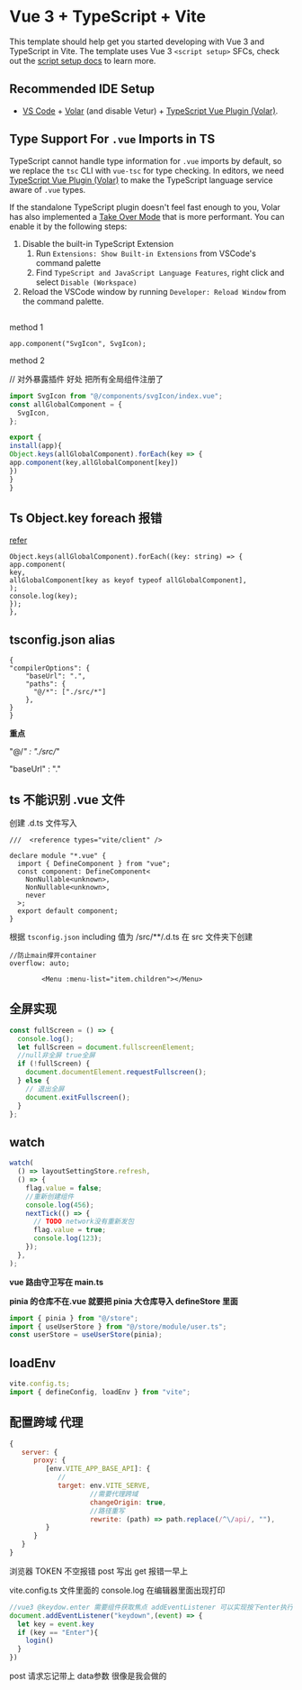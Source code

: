 # Vue 3 + TypeScript + Vite

This template should help get you started developing with Vue 3 and TypeScript in Vite. The template uses Vue 3 `<script setup>` SFCs, check out the [script setup docs](https://v3.vuejs.org/api/sfc-script-setup.html#sfc-script-setup) to learn more.

## Recommended IDE Setup

- [VS Code](https://code.visualstudio.com/) + [Volar](https://marketplace.visualstudio.com/items?itemName=Vue.volar) (and disable Vetur) + [TypeScript Vue Plugin (Volar)](https://marketplace.visualstudio.com/items?itemName=Vue.vscode-typescript-vue-plugin).

## Type Support For `.vue` Imports in TS

TypeScript cannot handle type information for `.vue` imports by default, so we replace the `tsc` CLI with `vue-tsc` for type checking. In editors, we need [TypeScript Vue Plugin (Volar)](https://marketplace.visualstudio.com/items?itemName=Vue.vscode-typescript-vue-plugin) to make the TypeScript language service aware of `.vue` types.

If the standalone TypeScript plugin doesn't feel fast enough to you, Volar has also implemented a [Take Over Mode](https://github.com/johnsoncodehk/volar/discussions/471#discussioncomment-1361669) that is more performant. You can enable it by the following steps:

1. Disable the built-in TypeScript Extension
   1. Run `Extensions: Show Built-in Extensions` from VSCode's command palette
   2. Find `TypeScript and JavaScript Language Features`, right click and select `Disable (Workspace)`
2. Reload the VSCode window by running `Developer: Reload Window` from the command palette.

## <!-- 全局注册组件 -->

method 1

`app.component("SvgIcon", SvgIcon);`

method 2

// 对外暴露插件 好处 把所有全局组件注册了

```js
import SvgIcon from "@/components/svgIcon/index.vue";
const allGlobalComponent = {
  SvgIcon,
};
```

```js
export {
install(app){
Object.keys(allGlobalComponent).forEach(key => {
app.component(key,allGlobalComponent[key])
})
}
}
```

## Ts Object.key foreach 报错

[refer](https://fettblog.eu/typescript-better-object-keys/)

```
Object.keys(allGlobalComponent).forEach((key: string) => {
app.component(
key,
allGlobalComponent[key as keyof typeof allGlobalComponent],
);
console.log(key);
});
},
```

## tsconfig.json alias

```
{
"compilerOptions": {
    "baseUrl": ".",
    "paths": {
      "@/*": ["./src/*"]
    },
}
}
```

**重点**

"@/_" : "./src/_"

"baseUrl" : "."

## ts 不能识别 .vue 文件

创建 .d.ts 文件写入

```
///  <reference types="vite/client" />

declare module "*.vue" {
  import { DefineComponent } from "vue";
  const component: DefineComponent<
    NonNullable<unknown>,
    NonNullable<unknown>,
    never
  >;
  export default component;
}
```

根据 `tsconfig.json` including 值为 /src/\*\*/.d.ts
在 src 文件夹下创建

    //防止main撑开container
    overflow: auto;

<!--            //递归组件-->

            <Menu :menu-list="item.children"></Menu>

## 全屏实现

```js
const fullScreen = () => {
  console.log();
  let fullScreen = document.fullscreenElement;
  //null非全屏 true全屏
  if (!fullScreen) {
    document.documentElement.requestFullscreen();
  } else {
    // 退出全屏
    document.exitFullscreen();
  }
};
```

## watch

```js
watch(
  () => layoutSettingStore.refresh,
  () => {
    flag.value = false;
    //重新创建组件
    console.log(456);
    nextTick(() => {
      // TODO network没有重新发包
      flag.value = true;
      console.log(123);
    });
  },
);
```

**vue 路由守卫写在 main.ts**

**pinia 的仓库不在.vue 就要把 pinia 大仓库导入 defineStore 里面**

```js
import { pinia } from "@/store";
import { useUserStore } from "@/store/module/user.ts";
const userStore = useUserStore(pinia);
```

## loadEnv

```js
vite.config.ts;
import { defineConfig, loadEnv } from "vite";
```

## 配置跨域 代理

```js
{
   server: {
      proxy: {
         [env.VITE_APP_BASE_API]: {
            //
            target: env.VITE_SERVE,
                    //需要代理跨域
                    changeOrigin: true,
                    //路径重写
                    rewrite: (path) => path.replace(/^\/api/, ""),
         }
      }
   }
}
```

浏览器 TOKEN 不空报错 post 写出 get 报错一早上

vite.config.ts 文件里面的 console.log 在编辑器里面出现打印
```js
//vue3 @keydow.enter 需要组件获取焦点 addEventListener 可以实现按下enter执行login（）
document.addEventListener("keydown",(event) => {
  let key = event.key
  if (key == "Enter"){
    login()
  }
})
```


post 请求忘记带上 data参数
很像是我会做的